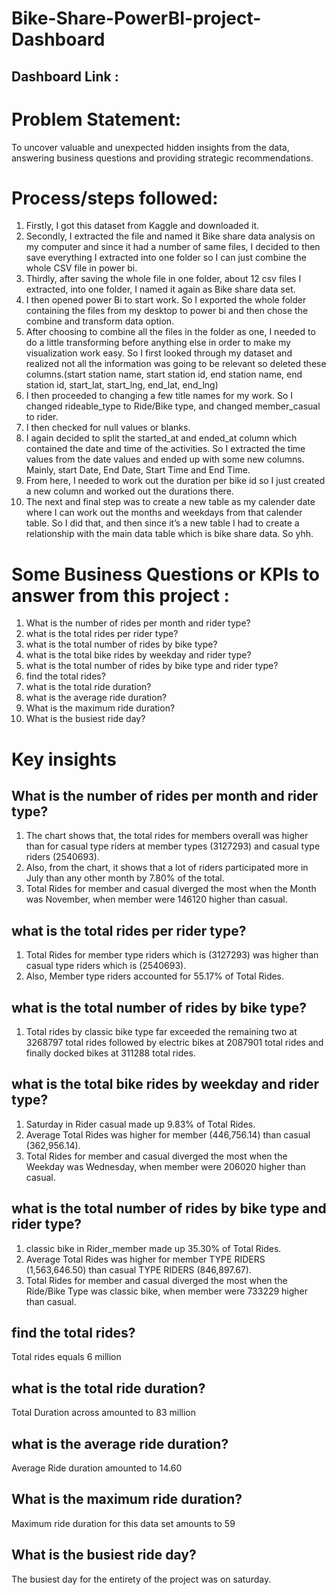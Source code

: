 # Bike-Share-PowerBI-project-Dashboard

## Dashboard Link : 

# Problem Statement:
To uncover valuable and unexpected hidden insights from the data, answering business questions and providing strategic recommendations.

# Process/steps followed:
1. Firstly, I got this dataset from Kaggle and downloaded it.
2. Secondly, I extracted the file and named it Bike share data analysis on my computer and since it had a number of same files, I decided to then save everything I extracted into one folder so I can just combine the whole CSV file in power bi.
3. Thirdly, after saving the whole file in one folder, about 12 csv files I extracted, into one folder, I named it again as Bike share data set.
4. I then opened power Bi to start work. So I exported the whole folder containing the files from my desktop to power bi and then chose the combine and transform data option.
5. After choosing to combine all the files in the folder as one, I needed to do a little transforming before anything else in order to make my visualization work easy. So I first looked through my dataset and realized not all the information was going to 
   be relevant so deleted these columns.(start station name, start station id, end station name, end station id, start_lat, start_lng, end_lat, end_lng)
6. I then proceeded to changing a few title names for my work. So I changed rideable_type to Ride/Bike type, and changed member_casual to rider.
7. I then checked for null values or blanks.
8. I again decided to split the started_at and ended_at column which contained the date and time of the activities. So I extracted the time values from the date values and ended up with some new columns. Mainly, start Date, End Date, Start Time and End 
   Time.
9. From here, I needed to work out the duration per bike id so I just created a new column and worked out the durations there.
10. The next and final step was to create a new table as my calender date where I can work out the months and weekdays from that calender table. So I did that, and then since it’s a new table I had to create a relationship with the main data table which 
   is bike share data. So yhh.

# Some Business Questions or KPIs to answer from this project :
 1. What is the number of rides per month and rider type?
 2. what is the total rides per rider type?
 3. what is the total number of rides by bike type?
 4. what is the total bike rides by weekday and rider type?
 5. what is the total number of rides by bike type and rider type?
 6. find the total rides?
 7. what is the total ride duration?
 8. what is the average ride duration?
 9. What is the maximum ride duration?
 10. What is the busiest ride day?

 # Key insights 
 ## What is the number of rides per month and rider type?
 1. The chart shows that, the total rides for members overall was higher than for casual type riders at member types (3127293) and casual type riders (2540693).
 2. Also, from the chart, it shows that a lot of riders participated more in July than any other month by 7.80% of the total.
 3. Total Rides for member and casual diverged the most when the Month was November, when member were 146120 higher than casual.

## what is the total rides per rider type?
1. Total Rides for member type riders which is (3127293) was higher than casual type riders which is (2540693).
2. Also, Member type riders accounted for 55.17% of Total Rides.

##  what is the total number of rides by bike type?
1. Total rides by classic bike type far exceeded the remaining two at 3268797 total rides followed by electric bikes at 2087901 total rides and finally docked bikes at 311288 total rides.

## what is the total bike rides by weekday and rider type?
1. Saturday in Rider casual made up 9.83% of Total Rides.
2. Average Total Rides was higher for member (446,756.14) than casual (362,956.14).
3. Total Rides for member and casual diverged the most when the Weekday was Wednesday, when member were 206020 higher than casual.

## what is the total number of rides by bike type and rider type?
1. classic bike in Rider_member made up 35.30% of Total Rides.
2. Average Total Rides was higher for member TYPE RIDERS (1,563,646.50) than casual TYPE RIDERS (846,897.67).
3. Total Rides for member and casual diverged the most when the Ride/Bike Type was classic bike, when member were 733229 higher than casual.

##  find the total rides?
 Total rides equals 6 million

## what is the total ride duration?
 Total Duration across amounted to 83 million

## what is the average ride duration?
 Average Ride duration amounted to 14.60

## What is the maximum ride duration?
 Maximum ride duration for this data set amounts to 59

## What is the busiest ride day?
 The busiest day for the entirety of the project was on saturday.




